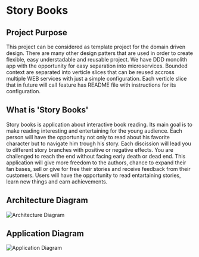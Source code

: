 # Story Books

## Project Purpose
This project can be considered as template project for the domain driven design. There are many other
design patters that are used in order to create flexible, easy understadable and reusable project. We
have DDD monolith app with the opportunity for easy separation into microservices. Bounded context are
separated into verticle slices that can be reused accross multiple WEB services with just a simple 
configuration. Each verticle slice that in future will call feature has README file with instructions 
for its configuration.

## What is 'Story Books'
Story books is application about interactive book reading. Its main goal is to make reading interesting
and entertaining for the young audience. Each person will have the opportunity not only to read about 
his favorite character but to navigate him trough his story. Each discission will lead you to different
story branches with positive or negative effects. You are challenged to reach the end without facing 
early death or dead end. This application will give more freedom to the authors, chance to expand their
fan bases, sell or give for free their stories and receive feedback from their customers. Users will 
have the opportunity to read entartaining stories, learn new things and earn achievements.

## Architecture Diagram
![Architecture Diagram](https://github.com/slav40o/StoryBooks/blob/main/Documentation/Architecture-diagram.png?raw=true)

## Application Diagram
![Application Diagram](https://github.com/slav40o/StoryBooks/blob/main/Documentation/Application-diagram.png?raw=true)